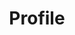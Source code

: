---
title: Profile
login:
    visibility_requires_access: true

cache_control: private, no-cache, must-revalidate
access:
    site.login: true
---